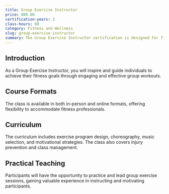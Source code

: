 ```yaml
---
title: Group Exercise Instructor
price: 800.00
certification-years: 2
class-hours: 60
category: Fitness and Wellness
slug: group-exercise-instructor
summary: The Group Exercise Instructor certification is designed for fitness professionals specializing in group fitness classes. This comprehensive class covers exercise program design, choreography, and motivation techniques. It equips candidates with the skills needed to lead safe and effective group exercise sessions.
---
```


## Introduction

As a Group Exercise Instructor, you will inspire and guide individuals to achieve their fitness goals through engaging and effective group workouts.

## Course Formats

The class is available in both in-person and online formats, offering flexibility to accommodate fitness professionals.

## Curriculum

The curriculum includes exercise program design, choreography, music selection, and motivational strategies. The class also covers injury prevention and class management.

## Practical Teaching

Participants will have the opportunity to practice and lead group exercise sessions, gaining valuable experience in instructing and motivating participants.

